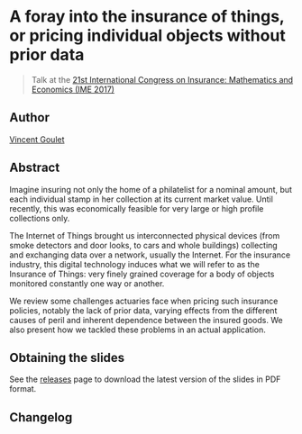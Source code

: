 # A foray into the insurance of things, or pricing individual objects without prior data

> Talk at the
> [21st International Congress on Insurance: Mathematics and Economics (IME 2017)](https://fam.tuwien.ac.at/events/ime2017/)

## Author

[Vincent Goulet](https://vgoulet.act.ulaval.ca/en)

## Abstract

Imagine insuring not only the home of a philatelist for a nominal
amount, but each individual stamp in her collection at its current
market value. Until recently, this was economically feasible for very
large or high profile collections only. 

The Internet of Things brought us interconnected physical devices
(from smoke detectors and door looks, to cars and whole buildings)
collecting and exchanging data over a network, usually the Internet.
For the insurance industry, this digital technology induces what we
will refer to as the Insurance of Things: very finely grained coverage
for a body of objects monitored constantly one way or another. 

We review some challenges actuaries face when pricing such insurance
policies, notably the lack of prior data, varying effects from the
different causes of peril and inherent dependence between the insured
goods. We also present how we tackled these problems in an actual
application.

## Obtaining the slides

See the [releases](https://github.com/vigou3/ime-2017-insurance-things/releases/latest) page to
download the latest version of the slides in PDF format.

## Changelog
